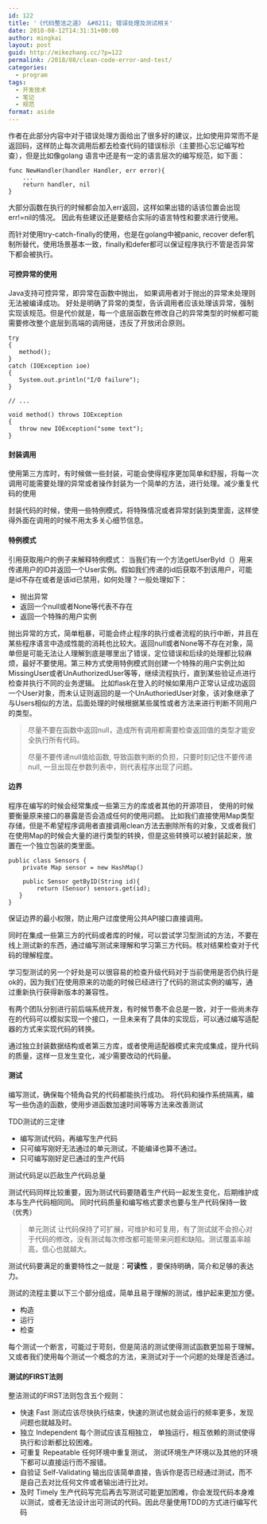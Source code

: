 ```yaml
---
id: 122
title: '《代码整洁之道》 &#8211; 错误处理及测试相关'
date: 2018-08-12T14:31:31+00:00
author: mingkai
layout: post
guid: http://mikezhang.cc/?p=122
permalink: /2018/08/clean-code-error-and-test/
categories:
  - program
tags:
  - 开发技术
  - 笔记
  - 规范
format: aside
---
```

作者在此部分内容中对于错误处理方面给出了很多好的建议，比如使用异常而不是返回码，这样防止每次调用后都去检查代码的错误标示（主要担心忘记编写检查），但是比如像golang 语言中还是有一定的语言层次的编写规范，如下面：

    func NewHandler(handler Handler, err error){
        ... 
        return handler, nil
    }
    
    

大部分函数在执行的时候都会加入err返回，这样如果出错的话该位置会出现err!=nil的情况。 因此有些建议还是要结合实际的语言特性和要求进行使用。

而针对使用try-catch-finally的使用，也是在golang中被panic, recover defer机制所替代，使用场景基本一致，finally和defer都可以保证程序执行不管是否异常下都会被执行。

#### 可控异常的使用

Java支持可控异常，即异常在函数中抛出， 如果调用者对于抛出的异常未处理则无法被编译成功。 好处是明确了异常的类型，告诉调用者应该处理该异常，强制实现该规范。但是代价就是，每一个底层函数在修改自己的异常类型的时候都可能需要修改整个底层到高端的调用链，违反了开放闭合原则。

    try
    {
       method();
    }
    catch (IOException ioe)
    {
       System.out.println("I/O failure");
    }
    
    // ...
    
    void method() throws IOException
    {
       throw new IOException("some text");
    }
    

#### 封装调用

使用第三方库时，有时候做一些封装，可能会使得程序更加简单和舒服，将每一次调用可能需要处理的异常或者操作封装为一个简单的方法，进行处理。减少重复代码的使用

封装代码的时候，使用一些特例模式，将特殊情况或者异常封装到类里面，这样使得外面在调用的时候不用太多关心细节信息。

#### 特例模式

引用获取用户的例子来解释特例模式： 当我们有一个方法getUserById（）用来传递用户的ID并返回一个User实例。假如我们传递的id后获取不到该用户，可能是id不存在或者是该id已禁用，如何处理？一般处理如下：

  * 抛出异常
  * 返回一个null或者None等代表不存在
  * 返回一个特殊的用户实例

抛出异常的方式，简单粗暴，可能会终止程序的执行或者流程的执行中断，并且在某些程序语言中造成性能的消耗也比较大。返回null或者None等不存在对象，简单但是可能无法让人理解到底是哪里出了错误，定位错误和后续的处理都比较麻烦，最好不要使用。第三种方式使用特例模式则创建一个特殊的用户实例比如MissingUser或者UnAuthorizedUser等等，继续流程执行，直到某些验证点进行检查并执行不同的业务逻辑。 比如flask在登入的时候如果用户正常认证成功返回一个User对象，而未认证则返回的是一个UnAuthoriedUser对象，该对象继承了与Users相似的方法，后面处理的时候根据某些属性或者方法来进行判断不同用户的类型。

> 尽量不要在函数中返回null，造成所有调用都需要检查返回值的类型才能安全执行所有代码。
> 
> 尽量不要传递null值给函数, 导致函数判断的负担，只要时刻记住不要传递null, 一旦出现在参数列表中，则代表程序出现了问题。

#### 边界

程序在编写的时候会经常集成一些第三方的库或者其他的开源项目， 使用的时候要衡量原来接口的暴露是否会造成任何的使用问题。 比如我们直接使用Map类型存储，但是不希望程序调用者直接调用clean方法去删除所有的对象，又或者我们在使用Map的时候会大量的进行类型的转换，但是这些转换可以被封装起来，放置在一个独立包装的类里面。

    public class Sensors {
        private Map sensor = new HashMap()
    
        public Sensor getByID(String id){
            return (Sensor) sensors.get(id);
       }
    }
    

保证边界的最小权限，防止用户过度使用公共API接口直接调用。

同时在集成一些第三方的代码或者库的时候，可以尝试学习型测试的方法，不要在线上测试新的东西，通过编写测试来理解和学习第三方代码。核对结果检查对于代码的理解程度。

学习型测试的另一个好处是可以很容易的检查升级代码对于当前使用是否仍执行是ok的，因为我们在使用原来的功能的时候已经进行了代码的测试实例的编写，通过重新执行获得新版本的兼容性。

有两个团队分别进行前后端系统开发，有时候节奏不会总是一致，对于一些尚未存在的代码可以模拟实现一个接口，一旦未来有了具体的实现后，可以通过编写适配器的方式来实现代码的转换。

通过独立封装数据结构或者第三方库，或者使用适配器模式来完成集成，提升代码的质量，这样一旦发生变化，减少需要改动的代码量。

#### 测试

编写测试，确保每个犄角旮旯的代码都能执行成功。 将代码和操作系统隔离，编写一些伪造的函数，使用步进函数加速时间等等方法来改善测试

TDD测试的三定律

  * 编写测试代码，再编写生产代码
  * 只可编写刚好无法通过的单元测试，不能编译也算不通过。
  * 只可编写刚好足已通过的生产代码

测试代码足以匹敌生产代码总量

测试代码同样比较重要，因为测试代码要随着生产代码一起发生变化，后期维护成本与生产代码相同同。 同时代码质量和编写格式要求也要与生产代码保持一致（优秀）

> 单元测试 让代码保持了可扩展，可维护和可复用，有了测试就不会担心对于代码的修改，没有测试每次修改都可能带来问题和缺陷。测试覆盖率越高，信心也就越大。

测试代码要满足的重要特性之一就是：**可读性** ，要保持明确，简介和足够的表达力。

测试的流程主要以下三个部分组成，简单且易于理解的测试，维护起来更加方便。

  * 构造
  * 运行
  * 检查

每个测试一个断言，可能过于苛刻，但是简洁的测试使得测试函数更加易于理解。又或者我们使用每个测试一个概念的方法，来测试对于一个问题的处理是否通过。

#### 测试的FIRST法则

整洁测试的FIRST法则包含五个规则：

  * 快速 Fast 测试应该尽快执行结束，快速的测试也就会运行的频率更多，发现问题也就越及时。
  * 独立 Independent 每个测试应该互相独立， 单独运行，相互依赖的测试使得执行和诊断都比较困难。
  * 可重复 Repeatable 任何环境中重复测试， 测试环境生产环境以及其他的环境下都可以直接运行而不报错。
  * 自验证 Self-Validating 输出应该简单直接，告诉你是否已经通过测试，而不是自己去对比任何文件或者输出进行比对。
  * 及时 Timely 生产代码写完后再去写测试可能更加困难，你会发现代码本身难以测试，或者无法设计出可测试的代码。因此尽量使用TDD的方式进行编写代码